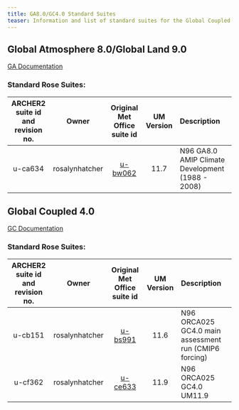 ```yaml
---
title: GA8.0/GC4.0 Standard Suites
teaser: Information and list of standard suites for the Global Coupled model configuration GC4.0(GC4) and its components (Global Atmosphere 8 (GA8), Global Land 9 (GL9), Global Ocean 6 (GO6) and Global Sea Ice 8.1 (GSI8.1)).
---
```


## Global Atmosphere 8.0/Global Land 9.0

[GA Documentation](https://code.metoffice.gov.uk/trac/gmed/wiki/GADocumentation/GA8.0)

### Standard Rose Suites:

| ARCHER2 suite id <br> and revision no. | Owner | Original Met Office <br> suite id | UM Version | Description |
| :------: | :------: | :------: | :------: | :------ | 
| u-ca634 | rosalynhatcher | [u-bw062](https://code.metoffice.gov.uk/trac/gmed/wiki/GADocumentation/GAJobs/u-bw062) | 11.7 | N96 GA8.0 AMIP Climate Development (1988 - 2008) |


## Global Coupled 4.0

[GC Documentation](https://code.metoffice.gov.uk/trac/gmed/wiki/GCDev/GCDocumentation)

### Standard Rose Suites:

| ARCHER2 suite id <br> and revision no. | Owner | Original Met Office <br> suite id | UM Version | Description |
| :------: | :------: | :------: | :------: | :------ |
| u-cb151 | rosalynhatcher | [u-bs991](https://code.metoffice.gov.uk/trac/GA/wiki/GAJobs/u-bs991) | 11.6 | N96 ORCA025 GC4.0 main assessment run (CMIP6 forcing) |
| u-cf362 | rosalynhatcher | [u-ce633](https://code.metoffice.gov.uk/trac/GA/wiki/GAJobs/u-ce633) | 11.9 | N96 ORCA025 GC4.0 UM11.9 |
